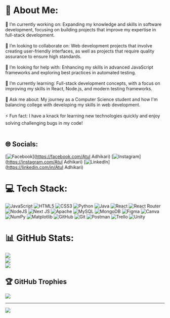 # 💫 About Me:
🔭 I’m currently working on:  Expanding my knowledge and skills in software development, focusing on building projects that improve my expertise in full-stack development.<br><br>👯 I’m looking to collaborate on: Web development projects that involve creating user-friendly interfaces, as well as projects that require quality assurance to ensure high standards.<br><br>🤝 I’m looking for help with: Enhancing my skills in advanced JavaScript frameworks and exploring best practices in automated testing.<br><br>🌱 I’m currently learning: Full-stack development concepts, with a focus on improving my skills in React, Node.js, and modern testing frameworks.<br><br>💬 Ask me about: My journey as a Computer Science student and how I'm balancing college with developing my skills in web development.<br><br>⚡ Fun fact: I have a knack for learning new technologies quickly and enjoy solving challenging bugs in my code!<br><br>


## 🌐 Socials:
[![Facebook](https://img.shields.io/badge/Facebook-%231877F2.svg?logo=Facebook&logoColor=white)](https://facebook.com/Atul Adhikari) [![Instagram](https://img.shields.io/badge/Instagram-%23E4405F.svg?logo=Instagram&logoColor=white)](https://instagram.com/Atul Adhikari) [![LinkedIn](https://img.shields.io/badge/LinkedIn-%230077B5.svg?logo=linkedin&logoColor=white)](https://linkedin.com/in/Atul Adhikari) 

# 💻 Tech Stack:
![JavaScript](https://img.shields.io/badge/javascript-%23323330.svg?style=for-the-badge&logo=javascript&logoColor=%23F7DF1E) ![HTML5](https://img.shields.io/badge/html5-%23E34F26.svg?style=for-the-badge&logo=html5&logoColor=white) ![CSS3](https://img.shields.io/badge/css3-%231572B6.svg?style=for-the-badge&logo=css3&logoColor=white) ![Python](https://img.shields.io/badge/python-3670A0?style=for-the-badge&logo=python&logoColor=ffdd54) ![Java](https://img.shields.io/badge/java-%23ED8B00.svg?style=for-the-badge&logo=openjdk&logoColor=white) ![React](https://img.shields.io/badge/react-%2320232a.svg?style=for-the-badge&logo=react&logoColor=%2361DAFB) ![React Router](https://img.shields.io/badge/React_Router-CA4245?style=for-the-badge&logo=react-router&logoColor=white) ![NodeJS](https://img.shields.io/badge/node.js-6DA55F?style=for-the-badge&logo=node.js&logoColor=white) ![Next JS](https://img.shields.io/badge/Next-black?style=for-the-badge&logo=next.js&logoColor=white) ![Apache](https://img.shields.io/badge/apache-%23D42029.svg?style=for-the-badge&logo=apache&logoColor=white) ![MySQL](https://img.shields.io/badge/mysql-4479A1.svg?style=for-the-badge&logo=mysql&logoColor=white) ![MongoDB](https://img.shields.io/badge/MongoDB-%234ea94b.svg?style=for-the-badge&logo=mongodb&logoColor=white) ![Figma](https://img.shields.io/badge/figma-%23F24E1E.svg?style=for-the-badge&logo=figma&logoColor=white) ![Canva](https://img.shields.io/badge/Canva-%2300C4CC.svg?style=for-the-badge&logo=Canva&logoColor=white) ![NumPy](https://img.shields.io/badge/numpy-%23013243.svg?style=for-the-badge&logo=numpy&logoColor=white) ![Matplotlib](https://img.shields.io/badge/Matplotlib-%23ffffff.svg?style=for-the-badge&logo=Matplotlib&logoColor=black) ![GitHub](https://img.shields.io/badge/github-%23121011.svg?style=for-the-badge&logo=github&logoColor=white) ![Git](https://img.shields.io/badge/git-%23F05033.svg?style=for-the-badge&logo=git&logoColor=white) ![Postman](https://img.shields.io/badge/Postman-FF6C37?style=for-the-badge&logo=postman&logoColor=white) ![Trello](https://img.shields.io/badge/Trello-%23026AA7.svg?style=for-the-badge&logo=Trello&logoColor=white) ![Unity](https://img.shields.io/badge/unity-%23000000.svg?style=for-the-badge&logo=unity&logoColor=white)
# 📊 GitHub Stats:
![](https://github-readme-stats.vercel.app/api?username=Atul-Adhikari&theme=dark&hide_border=true&include_all_commits=true&count_private=true)<br/>
![](https://github-readme-streak-stats.herokuapp.com/?user=Atul-Adhikari&theme=dark&hide_border=true)<br/>
![](https://github-readme-stats.vercel.app/api/top-langs/?username=Atul-Adhikari&theme=dark&hide_border=true&include_all_commits=true&count_private=true&layout=compact)

## 🏆 GitHub Trophies
![](https://github-profile-trophy.vercel.app/?username=Atul-Adhikari&theme=radical&no-frame=false&no-bg=true&margin-w=4)

---
[![](https://visitcount.itsvg.in/api?id=Atul-Adhikari&icon=0&color=0)](https://visitcount.itsvg.in)

<!-- Proudly created with GPRM ( https://gprm.itsvg.in ) -->